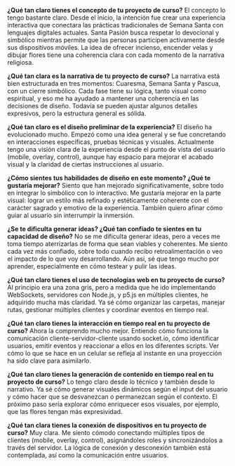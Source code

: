 
**¿Qué tan claro tienes el concepto de tu proyecto de curso?**
El concepto lo tengo bastante claro. Desde el inicio, la intención fue crear una experiencia interactiva que conectara las prácticas tradicionales de Semana Santa con lenguajes digitales actuales. Santa Pasión busca respetar lo devocional y simbólico mientras permite que las personas participen activamente desde sus dispositivos móviles. La idea de ofrecer incienso, encender velas y dibujar flores tiene una coherencia clara con cada momento de la narrativa religiosa.

**¿Qué tan clara es la narrativa de tu proyecto de curso?**
La narrativa está bien estructurada en tres momentos: Cuaresma, Semana Santa y Pascua, con un cierre simbólico. Cada fase tiene su lógica, tanto visual como espiritual, y eso me ha ayudado a mantener una coherencia en las decisiones de diseño. Todavía se pueden ajustar algunos detalles expresivos, pero la estructura general es sólida.

**¿Qué tan claro es el diseño preliminar de la experiencia?**
El diseño ha evolucionado mucho. Empezó como una idea general y se fue concretando en interacciones específicas, pruebas técnicas y visuales. Actualmente tengo una visión clara de la experiencia desde el punto de vista del usuario (mobile, overlay, control), aunque hay espacio para mejorar el acabado visual y la claridad de ciertas instrucciones al usuario.

**¿Cómo sientes tus habilidades de diseño en este momento? ¿Qué te gustaría mejorar?**
Siento que han mejorado significativamente, sobre todo en integrar lo simbólico con lo interactivo. Me gustaría mejorar en la parte visual: lograr un estilo más refinado y estéticamente coherente con el carácter sagrado y emotivo de la experiencia. También quiero afinar cómo guiar al usuario sin interrumpir la inmersión.

**¿Se te dificulta generar ideas? ¿Qué tan confiado te sientes en tu capacidad de diseño?**
No se me dificulta generar ideas, pero a veces me toma tiempo aterrizarlas de forma que sean viables y coherentes. Me siento cada vez más confiado, sobre todo cuando recibo retroalimentación o veo el impacto de lo que voy desarrollando. Aún así, sé que tengo mucho por aprender, especialmente en cómo testear y pulir las ideas.

**¿Qué tan claro tienes el uso de tecnologías web en tu proyecto de curso?**
Al principio era una zona gris, pero a medida que he ido implementando WebSockets, servidores con Node.js, y p5.js en múltiples clientes, he adquirido mucha más claridad. Ya sé cómo organizar las carpetas, manejar rutas, gestionar múltiples clientes y coordinar eventos en tiempo real.

**¿Qué tan claro tienes la interacción en tiempo real en tu proyecto de curso?**
Ahora la comprendo mucho mejor. Entiendo cómo funciona la comunicación cliente-servidor-cliente usando socket.io, cómo identificar usuarios, emitir eventos y reaccionar a ellos en los diferentes scripts. Ver cómo lo que se hace en un celular se refleja al instante en una proyección ha sido clave para asimilarlo.

**¿Qué tan claro tienes la generación de contenido en tiempo real en tu proyecto de curso?**
Lo tengo claro desde lo técnico y también desde lo narrativo. Ya sé cómo generar visuales dinámicos según el input del usuario y cómo hacer que se desvanezcan o permanezcan según el contexto. El próximo paso sería explorar cómo enriquecer esos visuales, por ejemplo, que las flores tengan más expresividad.

**¿Qué tan clara tienes la conexión de dispositivos en tu proyecto de curso?**
Muy clara. Me siento cómodo conectando múltiples tipos de clientes (mobile, overlay, control), asignándoles roles y sincronizándolos a través del servidor. La lógica de conexión y desconexión también está contemplada, así como la comunicación entre usuarios.

